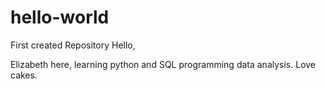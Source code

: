 # hello-world
First created Repository
Hello, 

Elizabeth here, learning python and SQL programming data analysis. Love cakes. 
